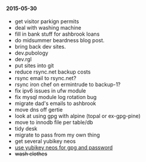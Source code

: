 #### 2015-05-30 ####

- get visitor parkign permits
- deal with washing machine
- fill in bank stuff for ashbrook loans
- do midsummer beardness blog post.
- bring back dev sites.
- dev.pubology
- dev.rgl
- put sites into git
- reduce rsync.net backup costs
- rsync email to rsync.net?
- rsync iron chef on ermintrude to backup-1?
- fix ipv6 issues in ufw module
- fix mysql module log rotation bug
- migrate dad's emails to ashbrook
- move dns off gertie
- look at using gpg with alpine (topal or ex-gpg-pine)
- move to innodb file per table/db
- tidy desk
- migrate to pass from my own thing
- get several yubikey neos
- [use yubikey neos for gpg and password](http://viccuad.me/blog/secure-yourself-part-1-airgapped-computer-and-GPG-smartcards/) 
- ~~wash clothes~~
